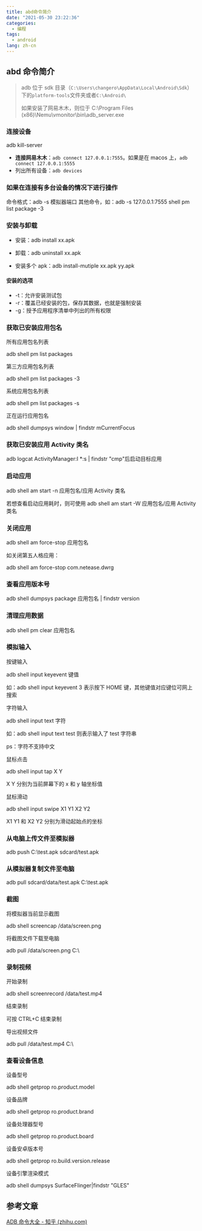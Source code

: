 ```yaml
---
title: abd命令简介
date: "2021-05-30 23:22:36"
categories:
  - 编程
tags:
  - android
lang: zh-cn
---
```


## abd 命令简介

> adb 位于 sdk 目录（`C:\Users\changero\AppData\Local\Android\Sdk`）下的`platform-tools`文件夹或者`C:\Android\`
>
> 如果安装了网易木木，则位于 C:\Program Files (x86)\Nemu\vmonitor\bin\adb_server.exe

### 连接设备

adb kill-server

- **连接网易木木**：`adb connect 127.0.0.1:7555`。如果是在 macos 上，`adb connect 127.0.0.1:5555`
- 列出所有设备：`adb devices`

<!-- more -->

### 如果在连接有多台设备的情况下进行操作

命令格式：adb -s 模拟器端口 其他命令，如：adb -s 127.0.0.1:7555 shell pm list package -3

### 安装与卸载

- 安装：adb install xx.apk

- 卸载：adb uninstall xx.apk
- 安装多个 apk：adb install-mutiple xx.apk yy.apk

#### 安装的选项

- -t：允许安装测试包
- -r：覆盖已经安装的包，保存其数据，也就是强制安装
- -g：授予应用程序清单中列出的所有权限

### 获取已安装应用包名

所有应用包名列表

adb shell pm list packages

第三方应用包名列表

adb shell pm list packages -3

系统应用包名列表

adb shell pm list packages -s

正在运行应用包名

adb shell dumpsys window | findstr mCurrentFocus

### 获取已安装应用 Activity 类名

adb logcat ActivityManager:I \*:s | findstr "cmp"后启动目标应用

### 启动应用

adb shell am start -n 应用包名/应用 Activity 类名

若想查看启动应用耗时，则可使用 adb shell am start -W 应用包名/应用 Activity 类名

### 关闭应用

adb shell am force-stop 应用包名

如关闭第五人格应用：

adb shell am force-stop com.netease.dwrg

### 查看应用版本号

adb shell dumpsys package 应用包名 | findstr version

### 清理应用数据

adb shell pm clear 应用包名

### 模拟输入

按键输入

adb shell input keyevent 键值

如：adb shell input keyevent 3 表示按下 HOME 键，其他键值对应键位可网上搜索

字符输入

adb shell input text 字符

如：adb shell input text test 则表示输入了 test 字符串

ps：字符不支持中文

鼠标点击

adb shell input tap X Y

X Y 分别为当前屏幕下的 x 和 y 轴坐标值

鼠标滑动

adb shell input swipe X1 Y1 X2 Y2

X1 Y1 和 X2 Y2 分别为滑动起始点的坐标

### 从电脑上传文件至模拟器

adb push C:\test.apk sdcard/test.apk

### 从模拟器复制文件至电脑

adb pull sdcard/data/test.apk C:\test.apk

### 截图

将模拟器当前显示截图

adb shell screencap /data/screen.png

将截图文件下载至电脑

adb pull /data/screen.png C:\

### 录制视频

开始录制

adb shell screenrecord /data/test.mp4

结束录制

可按 CTRL+C 结束录制

导出视频文件

adb pull /data/test.mp4 C:\

### 查看设备信息

设备型号

adb shell getprop ro.product.model

设备品牌

adb shell getprop ro.product.brand

设备处理器型号

adb shell getprop ro.product.board

设备安卓版本号

adb shell getprop ro.build.version.release

设备引擎渲染模式

adb shell dumpsys SurfaceFlinger|findstr "GLES"

## 参考文章

[ADB 命令大全 - 知乎 (zhihu.com)](https://zhuanlan.zhihu.com/p/89060003)
